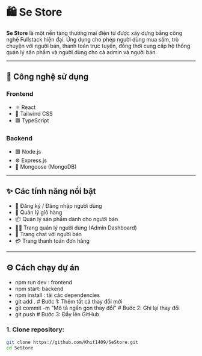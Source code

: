 # 🛍️ Se Store

**Se Store** là một nền tảng thương mại điện tử được xây dựng bằng công nghệ Fullstack hiện đại. Ứng dụng cho phép người dùng mua sắm, trò chuyện với người bán, thanh toán trực tuyến, đồng thời cung cấp hệ thống quản lý sản phẩm và người dùng cho cả admin và người bán.

---

## 🚀 Công nghệ sử dụng

### Frontend

- ⚛️ React
- 💨 Tailwind CSS
- 🟦 TypeScript

### Backend

- 🟩 Node.js
- ⚙️ Express.js
- 🍃 Mongoose (MongoDB)

---

## ✨ Các tính năng nổi bật

- 🔐 Đăng ký / Đăng nhập người dùng
- 🛒 Quản lý giỏ hàng
- 📦 Quản lý sản phẩm dành cho người bán
- 🧑‍💼 Trang quản lý người dùng (Admin Dashboard)
- 💬 Trang chat với người bán
- 💳 Trang thanh toán đơn hàng

---

## ⚙️ Cách chạy dự án

- npm run dev : frontend
- npm start: backend
- npm install : tải các dependencies
- git add . # Bước 1: Thêm tất cả thay đổi mới
- git commit -m "Mô tả ngắn gọn thay đổi" # Bước 2: Ghi lại thay đổi
- git push # Bước 3: Đẩy lên GitHub

### 1. Clone repository:

```bash
git clone https://github.com/Khit1409/SeStore.git
cd SeStore
```
